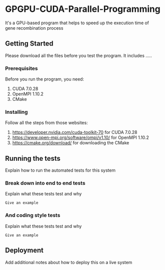 # GPGPU-CUDA-Parallel-Programming
It's a GPU-based program that helps to speed up the execution time of gene recombination process
## Getting Started

Please download all the files before you test the program. It includes .....

### Prerequisites
Before you run the program, you need:
1. CUDA 7.0.28 
2. OpenMPI 1.10.2
3. CMake

### Installing
Follow all the steps from those websites:
1. https://developer.nvidia.com/cuda-toolkit-70 for CUDA 7.0.28
2. https://www.open-mpi.org/software/ompi/v1.10/ for OpenMPI 1.10.2
3. https://cmake.org/download/ for downloading the CMake

## Running the tests

Explain how to run the automated tests for this system

### Break down into end to end tests

Explain what these tests test and why

```
Give an example
```

### And coding style tests

Explain what these tests test and why

```
Give an example
```

## Deployment

Add additional notes about how to deploy this on a live system
